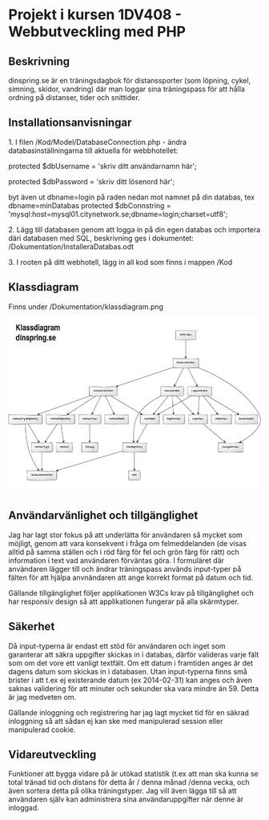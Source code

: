 <h1>Projekt i kursen 1DV408 - Webbutveckling med PHP</h1>

<h2>Beskrivning</h2>
dinspring.se är en träningsdagbok för distanssporter (som löpning, cykel, simning, skidor, vandring) där
man loggar sina träningspass för att hålla ordning på distanser, tider och snittider.

<h2>Installationsanvisningar</h2>
<p>1. I filen /Kod/Model/DatabaseConnection.php - ändra databasinställningarna till aktuella för webbhotellet:</p>
<p>protected $dbUsername = 'skriv ditt användarnamn här';</p>
<p>protected $dbPassword = 'skriv ditt lösenord här';</p>
<p>byt även ut dbname=login på raden nedan mot namnet på din databas, tex dbname=minDatabas
protected $dbConnstring = 'mysql:host=mysql01.citynetwork.se;dbname=login;charset=utf8';</p>
<p>2. Lägg till databasen genom att logga in på din egen databas och importera däri databasen med SQL,
  beskrivning ges i dokumentet: /Dokumentation/InstalleraDatabas.odt</p>
<p>3. I rooten på ditt webhotell, lägg in all kod som finns i mappen /Kod</p>

<h2>Klassdiagram</h2>
<p>Finns under /Dokumentation/klassdiagram.png</p>
<img src="https://github.com/mg222cd/1DV408-PHP/blob/master/Projektet/Dokumentation/klassdiagram.png" />

<h2>Användarvänlighet och tillgänglighet</h2>
<p>Jag har lagt stor fokus på att underlätta för användaren så mycket som möjligt, genom att vara konsekvent i fråga om felmeddelanden (de visas alltid på samma ställen och i röd färg för fel och grön färg för rätt) och information i text vad användaren förväntas göra. I formuläret där användaren lägger till och ändrar träningspass används input-typer på fälten för att hjälpa anvnändaren att ange korrekt format på datum och tid.</p>

<p>Gällande tillgänglighet följer applikationen W3Cs krav på tillgänglighet och har responsiv design så att applikationen fungerar på alla skärmtyper.</p>

<h2>Säkerhet</h2>
<p>Då input-typerna är endast ett stöd för användaren och inget som garanterar att säkra uppgifter skickas in i databas, därför valideras varje fält som om det vore ett vanligt textfält. Om ett datum i framtiden anges är det dagens datum som skickas in i databasen. Utan input-typerna finns små brister i att t.ex ej existerande datum (ex 2014-02-31) kan anges och även saknas validering för att minuter och sekunder ska vara mindre än 59. Detta är jag medveten om. </p>
<p>Gällande inloggning och registrering har jag lagt mycket tid för en säkrad inloggning så att sådan ej kan ske med manipulerad session eller manipulerad cookie.</p>

<h2>Vidareutveckling</h2>
<p>Funktioner att bygga vidare på är utökad statistik (t.ex att man ska kunna se total tränad tid och distans för detta år / denna månad /denna vecka, och även sortera detta på olika träningstyper. Jag vill även lägga till så att användaren själv kan administrera sina användaruppgifter när denne är inloggad.</p>
